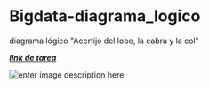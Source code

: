 # Bigdata-diagrama_logico
diagrama lógico "Acertijo del lobo, la cabra y la col"

[***link de tarea***](https://drive.google.com/open?id=1QnZHSH336BxlSw0oZFzRolGQCI7WV0MNCYt1LUdXQys)

![enter image description here](https://drive.google.com/open?id=1VJou6-0vMa5S0jtF4FfGn4eQ3gHZZHYL)
